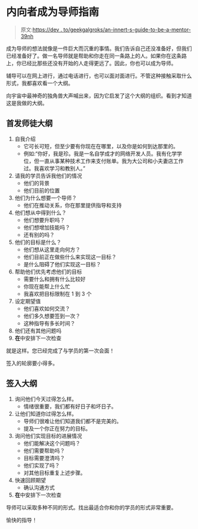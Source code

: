 # 内向者成为导师指南

> 原文:[https://dev . to/geekgalgroks/an-innert-s-guide-to-be-a-mentor-39nh](https://dev.to/geekgalgroks/an-introvert-s-guide-to-being-a-mentor-39nh)

成为导师的想法就像是一件巨大而沉重的事情。我们告诉自己还没准备好，但我们已经准备好了。做一名导师就是帮助和你走在同一条路上的人。如果你在这条路上，你已经比那些还没有开始的人走得更远了。因此，你也可以成为导师。

辅导可以在网上进行，通过电话进行，也可以面对面进行。不管这种接触采取什么形式，我都喜欢看一个大纲。

向宇宙中最神奇的独角兽大声喊出来，因为它启发了这个大纲的组织。看到才知道这是我做的大纲。

## [](#starting-mentorship-outline)首发师徒大纲

1.  自我介绍
    *   它可长可短，但至少要有你现在在哪里，以及你是如何到达那里的。
    *   例如:“你好，我是珍。我是一名自学成才的网络开发人员。我有化学学位，但一直从事某种技术工作来支付账单。我为大公司和小夫妻店工作过。我喜欢学习和教别人。”
2.  请我的学员告诉我他们的情况
    *   他们的背景
    *   他们目前的位置
3.  他们为什么想要一个导师？
    *   他们在推动关系，你在那里提供指导和支持
4.  他们想从中得到什么？
    *   他们想要升职吗？
    *   他们想增加技能吗？
    *   还有别的吗？
5.  他们的目标是什么？
    *   他们想从这里走向何方？
    *   他们目前正在做些什么来实现这一目标？
    *   是什么阻碍了他们实现这一目标？
6.  帮助他们优先考虑他们的目标
    *   需要什么和拥有什么比较好
    *   你现在能帮上什么忙
    *   我喜欢把目标限制在 1 到 3 个
7.  设定期望值
    *   他们喜欢如何交流？
    *   他们多久想要签到一次？
    *   这种指导有多长时间？
8.  他们还有其他问题吗
9.  **在**中安排下一次检查

就是这样。您已经完成了与学员的第一次会面！

签入的轮廓要小得多。

## [](#checkin-outline)签入大纲

1.  询问他们今天过得怎么样。
    *   情绪很重要，我们都有好日子和坏日子。
2.  让他们知道你过得怎么样。
    *   导师们很难让他们知道我们都不是完美的。
    *   提及一个你正在努力的目标。
3.  询问他们实现目标的进展情况
    *   他们能解决这个问题吗？
    *   他们需要帮助吗？
    *   目标需要澄清吗？
    *   他们实现了吗？
    *   对其他目标重复上述步骤。
4.  快速回顾期望
    *   确认沟通方式
5.  **在**中安排下一次检查

导师可以采取多种不同的形式。找出最适合你和你的学员的形式非常重要。

愉快的指导！